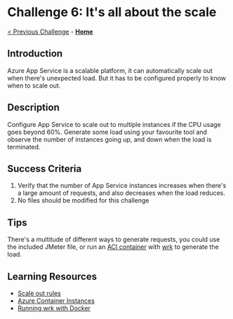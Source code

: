 # Challenge 6: It's all about the scale

[< Previous Challenge](./challenge-05.md) - **[Home](../README.md)**

## Introduction

Azure App Service is a scalable platform, it can automatically scale out when there's unexpected load. But it has to be configured properly to know when to scale out.

## Description

Configure App Service to scale out to multiple instances if the CPU usage goes beyond 60%. Generate some load using your favourite tool and observe the number of instances going up, and down when the load is terminated.

## Success Criteria

1. Verify that the number of App Service instances increases when there's a large amount of requests, and also decreases when the load reduces.
1. No files should be modified for this challenge

## Tips

There's a multitude of different ways to generate requests, you could use the included JMeter file, or run an [ACI container](https://docs.microsoft.com/en-us/azure/container-instances/) with [wrk](https://hub.docker.com/r/bootjp/wrk2) to generate the load.

## Learning Resources

- [Scale out rules](https://docs.microsoft.com/en-us/azure/azure-monitor/autoscale/autoscale-get-started)
- [Azure Container Instances](https://docs.microsoft.com/en-us/azure/container-instances/)
- [Running wrk with Docker](https://hub.docker.com/r/bootjp/wrk2)
